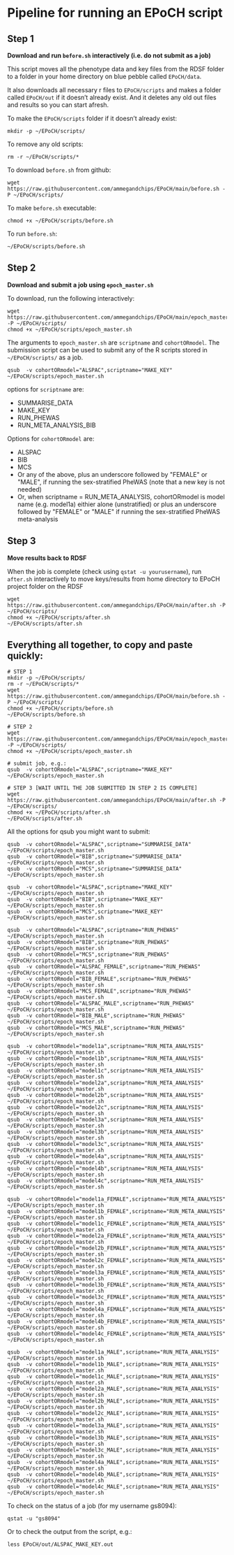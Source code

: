 # Pipeline for running an EPoCH script

## Step 1

**Download and run `before.sh` interactively (i.e. do not submit as a job)**

This script moves all the phenotype data and key files from the RDSF folder to a folder in your home directory on blue pebble called `EPoCH/data`.

It also downloads all necessary r files to `EPoCH/scripts` and makes a folder called `EPoCH/out` if it doesn’t already exist. And it deletes any old out files and results so you can start afresh.

To make the `EPoCH/scripts` folder if it doesn’t already exist:

```
mkdir -p ~/EPoCH/scripts/
```

To remove any old scripts:

```
rm -r ~/EPoCH/scripts/*
```

To download `before.sh` from github:

```
wget https://raw.githubusercontent.com/ammegandchips/EPoCH/main/before.sh -P ~/EPoCH/scripts/
```

To make `before.sh` executable:

```
chmod +x ~/EPoCH/scripts/before.sh
```

To run `before.sh`:

```
~/EPoCH/scripts/before.sh
```

## Step 2

**Download and submit a job using `epoch_master.sh`**

To download, run the following interactively:

```
wget https://raw.githubusercontent.com/ammegandchips/EPoCH/main/epoch_master.sh -P ~/EPoCH/scripts/
chmod +x ~/EPoCH/scripts/epoch_master.sh
```

The arguments to `epoch_master.sh` are `scriptname` and `cohortORmodel`. The submission script can be used to submit any of the R scripts stored in `~/EPoCH/scripts/` as a job. 

```
qsub  -v cohortORmodel="ALSPAC",scriptname="MAKE_KEY" ~/EPoCH/scripts/epoch_master.sh
```

options for `scriptname` are:

  *   SUMMARISE_DATA
  *   MAKE_KEY
  *   RUN_PHEWAS
  *   RUN_META_ANALYSIS_BIB

Options for `cohortORmodel` are:

  *   ALSPAC
  *   BIB
  *   MCS
  *   Or any of the above, plus an underscore followed by "FEMALE" or "MALE", if running the sex-stratified PheWAS (note that a new key is not needed)
  *   Or, when scriptname = RUN_META_ANALYSIS, cohortORmodel is model name (e.g. model1a) eithier alone (unstratified) or plus an underscore followed by "FEMALE" or "MALE" if running the sex-stratified PheWAS meta-analysis

## Step 3

**Move results back to RDSF**

When the job is complete (check using `qstat -u yourusername`), run `after.sh` interactively to move keys/results from home directory to EPoCH project folder on the RDSF

```
wget https://raw.githubusercontent.com/ammegandchips/EPoCH/main/after.sh -P ~/EPoCH/scripts/
chmod +x ~/EPoCH/scripts/after.sh
~/EPoCH/scripts/after.sh
```

## Everything all together, to copy and paste quickly:

```
# STEP 1
mkdir -p ~/EPoCH/scripts/
rm -r ~/EPoCH/scripts/*
wget https://raw.githubusercontent.com/ammegandchips/EPoCH/main/before.sh -P ~/EPoCH/scripts/
chmod +x ~/EPoCH/scripts/before.sh
~/EPoCH/scripts/before.sh

# STEP 2
wget https://raw.githubusercontent.com/ammegandchips/EPoCH/main/epoch_master.sh -P ~/EPoCH/scripts/
chmod +x ~/EPoCH/scripts/epoch_master.sh

# submit job, e.g.:
qsub  -v cohortORmodel="ALSPAC",scriptname="MAKE_KEY" ~/EPoCH/scripts/epoch_master.sh

# STEP 3 [WAIT UNTIL THE JOB SUBMITTED IN STEP 2 IS COMPLETE]
wget https://raw.githubusercontent.com/ammegandchips/EPoCH/main/after.sh -P ~/EPoCH/scripts/
chmod +x ~/EPoCH/scripts/after.sh
~/EPoCH/scripts/after.sh
```

All the options for qsub you might want to submit:
```
qsub  -v cohortORmodel="ALSPAC",scriptname="SUMMARISE_DATA" ~/EPoCH/scripts/epoch_master.sh
qsub  -v cohortORmodel="BIB",scriptname="SUMMARISE_DATA" ~/EPoCH/scripts/epoch_master.sh
qsub  -v cohortORmodel="MCS",scriptname="SUMMARISE_DATA" ~/EPoCH/scripts/epoch_master.sh

qsub  -v cohortORmodel="ALSPAC",scriptname="MAKE_KEY" ~/EPoCH/scripts/epoch_master.sh
qsub  -v cohortORmodel="BIB",scriptname="MAKE_KEY" ~/EPoCH/scripts/epoch_master.sh
qsub  -v cohortORmodel="MCS",scriptname="MAKE_KEY" ~/EPoCH/scripts/epoch_master.sh

qsub  -v cohortORmodel="ALSPAC",scriptname="RUN_PHEWAS" ~/EPoCH/scripts/epoch_master.sh
qsub  -v cohortORmodel="BIB",scriptname="RUN_PHEWAS" ~/EPoCH/scripts/epoch_master.sh
qsub  -v cohortORmodel="MCS",scriptname="RUN_PHEWAS" ~/EPoCH/scripts/epoch_master.sh
qsub  -v cohortORmodel="ALSPAC_FEMALE",scriptname="RUN_PHEWAS" ~/EPoCH/scripts/epoch_master.sh
qsub  -v cohortORmodel="BIB_FEMALE",scriptname="RUN_PHEWAS" ~/EPoCH/scripts/epoch_master.sh
qsub  -v cohortORmodel="MCS_FEMALE",scriptname="RUN_PHEWAS" ~/EPoCH/scripts/epoch_master.sh
qsub  -v cohortORmodel="ALSPAC_MALE",scriptname="RUN_PHEWAS" ~/EPoCH/scripts/epoch_master.sh
qsub  -v cohortORmodel="BIB_MALE",scriptname="RUN_PHEWAS" ~/EPoCH/scripts/epoch_master.sh
qsub  -v cohortORmodel="MCS_MALE",scriptname="RUN_PHEWAS" ~/EPoCH/scripts/epoch_master.sh

qsub  -v cohortORmodel="model1a",scriptname="RUN_META_ANALYSIS" ~/EPoCH/scripts/epoch_master.sh
qsub  -v cohortORmodel="model1b",scriptname="RUN_META_ANALYSIS" ~/EPoCH/scripts/epoch_master.sh
qsub  -v cohortORmodel="model1c",scriptname="RUN_META_ANALYSIS" ~/EPoCH/scripts/epoch_master.sh
qsub  -v cohortORmodel="model2a",scriptname="RUN_META_ANALYSIS" ~/EPoCH/scripts/epoch_master.sh
qsub  -v cohortORmodel="model2b",scriptname="RUN_META_ANALYSIS" ~/EPoCH/scripts/epoch_master.sh
qsub  -v cohortORmodel="model2c",scriptname="RUN_META_ANALYSIS" ~/EPoCH/scripts/epoch_master.sh
qsub  -v cohortORmodel="model3a",scriptname="RUN_META_ANALYSIS" ~/EPoCH/scripts/epoch_master.sh
qsub  -v cohortORmodel="model3b",scriptname="RUN_META_ANALYSIS" ~/EPoCH/scripts/epoch_master.sh
qsub  -v cohortORmodel="model3c",scriptname="RUN_META_ANALYSIS" ~/EPoCH/scripts/epoch_master.sh
qsub  -v cohortORmodel="model4a",scriptname="RUN_META_ANALYSIS" ~/EPoCH/scripts/epoch_master.sh
qsub  -v cohortORmodel="model4b",scriptname="RUN_META_ANALYSIS" ~/EPoCH/scripts/epoch_master.sh
qsub  -v cohortORmodel="model4c",scriptname="RUN_META_ANALYSIS" ~/EPoCH/scripts/epoch_master.sh

qsub  -v cohortORmodel="model1a_FEMALE",scriptname="RUN_META_ANALYSIS" ~/EPoCH/scripts/epoch_master.sh
qsub  -v cohortORmodel="model1b_FEMALE",scriptname="RUN_META_ANALYSIS" ~/EPoCH/scripts/epoch_master.sh
qsub  -v cohortORmodel="model1c_FEMALE",scriptname="RUN_META_ANALYSIS" ~/EPoCH/scripts/epoch_master.sh
qsub  -v cohortORmodel="model2a_FEMALE",scriptname="RUN_META_ANALYSIS" ~/EPoCH/scripts/epoch_master.sh
qsub  -v cohortORmodel="model2b_FEMALE",scriptname="RUN_META_ANALYSIS" ~/EPoCH/scripts/epoch_master.sh
qsub  -v cohortORmodel="model2c_FEMALE",scriptname="RUN_META_ANALYSIS" ~/EPoCH/scripts/epoch_master.sh
qsub  -v cohortORmodel="model3a_FEMALE",scriptname="RUN_META_ANALYSIS" ~/EPoCH/scripts/epoch_master.sh
qsub  -v cohortORmodel="model3b_FEMALE",scriptname="RUN_META_ANALYSIS" ~/EPoCH/scripts/epoch_master.sh
qsub  -v cohortORmodel="model3c_FEMALE",scriptname="RUN_META_ANALYSIS" ~/EPoCH/scripts/epoch_master.sh
qsub  -v cohortORmodel="model4a_FEMALE",scriptname="RUN_META_ANALYSIS" ~/EPoCH/scripts/epoch_master.sh
qsub  -v cohortORmodel="model4b_FEMALE",scriptname="RUN_META_ANALYSIS" ~/EPoCH/scripts/epoch_master.sh
qsub  -v cohortORmodel="model4c_FEMALE",scriptname="RUN_META_ANALYSIS" ~/EPoCH/scripts/epoch_master.sh

qsub  -v cohortORmodel="model1a_MALE",scriptname="RUN_META_ANALYSIS" ~/EPoCH/scripts/epoch_master.sh
qsub  -v cohortORmodel="model1b_MALE",scriptname="RUN_META_ANALYSIS" ~/EPoCH/scripts/epoch_master.sh
qsub  -v cohortORmodel="model1c_MALE",scriptname="RUN_META_ANALYSIS" ~/EPoCH/scripts/epoch_master.sh
qsub  -v cohortORmodel="model2a_MALE",scriptname="RUN_META_ANALYSIS" ~/EPoCH/scripts/epoch_master.sh
qsub  -v cohortORmodel="model2b_MALE",scriptname="RUN_META_ANALYSIS" ~/EPoCH/scripts/epoch_master.sh
qsub  -v cohortORmodel="model2c_MALE",scriptname="RUN_META_ANALYSIS" ~/EPoCH/scripts/epoch_master.sh
qsub  -v cohortORmodel="model3a_MALE",scriptname="RUN_META_ANALYSIS" ~/EPoCH/scripts/epoch_master.sh
qsub  -v cohortORmodel="model3b_MALE",scriptname="RUN_META_ANALYSIS" ~/EPoCH/scripts/epoch_master.sh
qsub  -v cohortORmodel="model3c_MALE",scriptname="RUN_META_ANALYSIS" ~/EPoCH/scripts/epoch_master.sh
qsub  -v cohortORmodel="model4a_MALE",scriptname="RUN_META_ANALYSIS" ~/EPoCH/scripts/epoch_master.sh
qsub  -v cohortORmodel="model4b_MALE",scriptname="RUN_META_ANALYSIS" ~/EPoCH/scripts/epoch_master.sh
qsub  -v cohortORmodel="model4c_MALE",scriptname="RUN_META_ANALYSIS" ~/EPoCH/scripts/epoch_master.sh

```
To check on the status of a job (for my username gs8094):
```
qstat -u "gs8094"
```
Or to check the output from the script, e.g.:
```
less EPoCH/out/ALSPAC_MAKE_KEY.out
```
